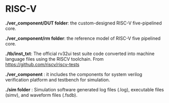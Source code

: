 # RISC-V
**./ver_component/DUT folder**: the custom-designed RISC-V five-pipelined core.

  
**./ver_component/rm folder**: the reference model of RISC-V five pipelined core.  

  
**./tb/inst_txt**: The official rv32ui test suite code converted into machine language files using the RISCV toolchain. From https://github.com/riscv/riscv-tests

  
**./ver_component** : it includes the components for system verilog verification platform and testbench for simulation.

  
**./sim folder** : Simulation software generated log files (.log), executable files (simv), and waveform files (.fsdb).

